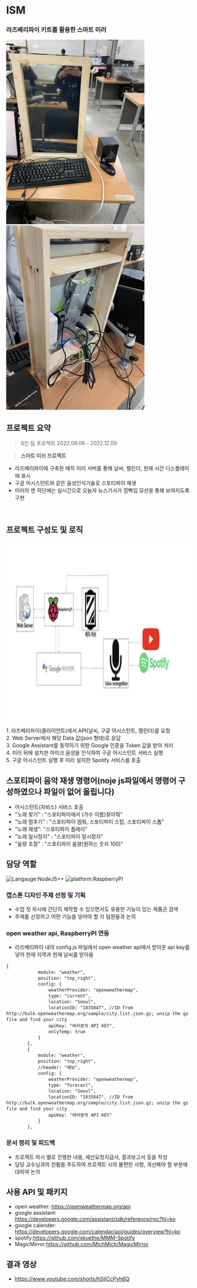 # ISM
### 라즈베리파이 키트를 활용한 스마트 미러
<img src='정면도.jpg' alt='front-screen' height="500px"/><img src='후면도.jpg' alt='back-screen' height="500px"/>

## 프로젝트 요약
> 6인 팀 프로젝트
> 2022.09.06 - 2022.12.09  
 
> **스마트 미러 프로젝트**
* 라즈베리파이에 구축한 매직 미러 서버를 통해 날씨, 캘린더, 현재 시간 디스플레이에 표시
* 구글 어시스턴트와 같은 음성인식기술로 스포티파이 재생
* 미러의 맨 하단에는 실시간으로 오늘자 뉴스기사가 깜빡임 모션을 통해 보여지도록 구현
<br>

## 프로젝트 구성도 및 로직
<img src='Smart Mirror System Operation.png' alt='Mirror Algorithm' height="500px"/>
1. 라즈베리파이(클라이언트)에서 API(날씨, 구글 어시스턴트, 캘린더)를 요청
<br> 
2. Web Server에서 해당 Data 값(json 형태)로 응답
<br>
3. Google Assistant를 동작하기 위한 Google 인증을 Token 값을 받아 처리
<br>
4. 미러 뒤에 설치한 마이크 음성을 인식하여 구글 어시스턴트 서비스 실행
<br>
5. 구글 어시스턴트 실행 후 미리 설치한 Spotify 서비스를 호출

## 스포티파이 음악 재생 명령어(noje js파일에서 명령어 구성하였으나 파일이 없어 올립니다)
* 어시스턴트(자비스) 서비스 호출
* "노래 찾기" : "스포티파이에서 (가수 이름)찾아줘"
* "노래 멈추기" : "스포티파이 멈춰, 스포티파이 스탑, 스포티파이 스톱"
* "노래 재생": "스포티파이 플레이"
* "노래 일시정지" : "스포티파이 일시정지"
* "음량 조절" : "스포티파이 음량(원하는 숫자 100)"

## 담당 역할
![Langauge:NodeJS++](https://img.shields.io/badge/Language-NodeJS-orange) ![platform:RaspberryPI](https://img.shields.io/badge/Platform-RaspberryPI-orange)
### 캡스톤 디자인 주제 선정 및 기획
* 수업 첫 차시에 간단히 제작할 수 있으면서도 유용한 기능이 있는 제품군 검색
* 주제를 선정하고 어떤 기능을 넣어야 할 지 팀원들과 논의
  
### open weather api, RaspberryPI 연동
* 라즈베리파이 내의 config.js 파일에서 open weather api에서 받아온 api key를 넣어 현재 지역과 현재 날씨를 받아옴
```
{
			module: "weather",
			position: "top_right",
			config: {
				weatherProvider: "openweathermap",
				type: "current",
				location: "Seoul",
				locationID: "1835847", //ID from http://bulk.openweathermap.org/sample/city.list.json.gz; unzip the gz file and find your city
				apiKey: "여러분의 API KEY",
				onlyTemp: true
			}
		},
		{
			module: "weather",
			position: "top_right",
			//header: "예보",
			config: {
				weatherProvider: "openweathermap",
				type: "forecast",
				location: "Seoul",
				locationID: "1835847", //ID from http://bulk.openweathermap.org/sample/city.list.json.gz; unzip the gz file and find your city
				apiKey: "여러분의 API KEY"
			}
		},
```

### 문서 정리 및 피드백
* 프로젝트 차시 별로 진행한 내용, 예산요청지급서, 결과보고서 등을 작성
* 담당 교수님과의 컨펌을 주도하여 프로젝트 시의 불편한 사항, 개선해야 할 부분에 대하여 논의

## 사용 API 및 패키지
* open weather: https://openweathermap.org/api
* google assistant: https://developers.google.com/assistant/sdk/reference/rpc?hl=ko
* google calender: https://developers.google.com/calendar/api/guides/overview?hl=ko
* spotify:https://github.com/skuethe/MMM-Spotify
* MagicMirror:https://github.com/MichMich/MagicMirror
 
## 결과 영상
* https://www.youtube.com/shorts/hSjICcPyh6Q
